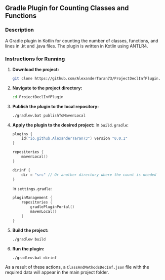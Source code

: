 ## Gradle Plugin for Counting Classes and Functions

### Description

A Gradle plugin in Kotlin for counting the number of classes, functions, and lines in .kt and .java files. The plugin is written in Kotlin using ANTLR4.

### Instructions for Running

1. **Download the project:**
    ```bash
    git clone https://github.com/AlexanderTaran73/ProjectDeclInfPlugin.git
    ```

2. **Navigate to the project directory:**
    ```bash
    cd ProjectDeclInfPlugin
    ```

3. **Publish the plugin to the local repository:**
    ```bash
    ./gradlew.bat publishToMavenLocal
    ```

4. **Apply the plugin to the desired project:**
    In `build.gradle`:
    ```kotlin
    plugins {
        id("io.github.AlexanderTaran73") version "0.0.1"
    }
    
    repositories {
        mavenLocal()
    }
    
    dirinf {
        dir = "src" // Or another directory where the count is needed
    }
    ```
    In `settings.gradle`:
    ```kotlin
    pluginManagement {
        repositories {
            gradlePluginPortal()
            mavenLocal()
        }
    }
    ```
5. **Build the project:**
    ```bash
    ./gradlew build
    ```

6. **Run the plugin:**
    ```bash
    ./gradlew.bat dirinf
    ```

As a result of these actions, a `ClassAndMethodsDecInf.json` file with the required data will appear in the main project folder.
